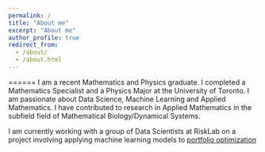 ```yaml
---
permalink: /
title: "About me"
excerpt: "About me"
author_profile: true
redirect_from: 
  - /about/
  - /about.html
---
```


======
I am a  recent Mathematics and Physics graduate. I completed a Mathematics Specialist and a Physics Major at the University of Toronto. I am passionate about Data Science, Machine Learning and Applied Mathematics. I have contributed to research in Applied Mathematics in the subfield field of Mathematical Biology/Dynamical Systems.

I am currently working with a group of Data Scientists at RiskLab on a project involving applying machine learning models to [portfolio optimization](https://en.wikipedia.org/wiki/Portfolio_optimization)


